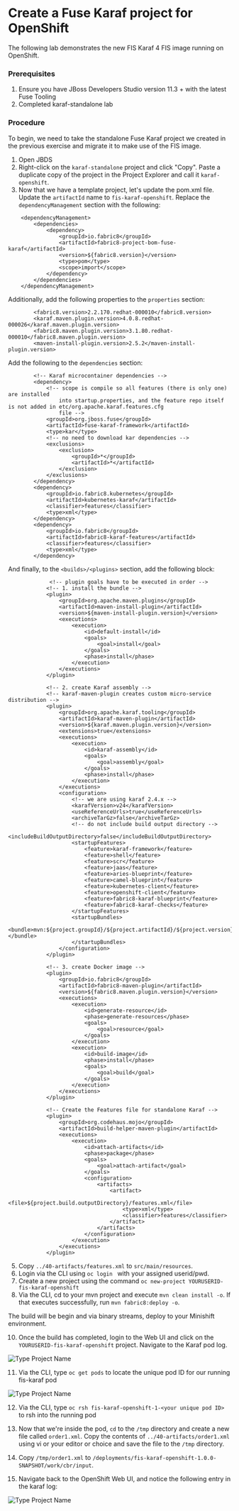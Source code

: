# Create a Fuse Karaf project for OpenShift

The following lab demonstrates the new FIS Karaf 4 FIS image running on OpenShift.  

### Prerequisites

1. Ensure you have JBoss Developers Studio version 11.3 + with the latest Fuse Tooling
3. Completed karaf-standalone lab

### Procedure

To begin, we need to take the standalone Fuse Karaf project we created in the previous exercise and migrate it to make use of the FIS image.

1. Open JBDS
2. Right-click on the `karaf-standalone` project and click "Copy".  Paste a duplicate copy of the project in the Project Explorer and call it `karaf-openshift`.
3.  Now that we have a template project, let's update the pom.xml file.  Update the `artifactId` name to `fis-karaf-openshift`.  Replace the `dependencyManagement` section with the following:

```
	<dependencyManagement>
		<dependencies>
			<dependency>
				<groupId>io.fabric8</groupId>
				<artifactId>fabric8-project-bom-fuse-karaf</artifactId>
				<version>${fabric8.version}</version>
				<type>pom</type>
				<scope>import</scope>
			</dependency>
		</dependencies>
	</dependencyManagement>
```

Additionally, add the following properties to the `properties` section:

```
		<fabric8.version>2.2.170.redhat-000010</fabric8.version>
		<karaf.maven.plugin.version>4.0.8.redhat-000026</karaf.maven.plugin.version>
		<fabric8.maven.plugin.version>3.1.80.redhat-000010</fabric8.maven.plugin.version>
		<maven-install-plugin.version>2.5.2</maven-install-plugin.version>		
```

Add the following to the `dependencies` section:

```
		<!-- Karaf microcontainer dependencies -->
		<dependency>
			<!-- scope is compile so all features (there is only one) are installed 
				into startup.properties, and the feature repo itself is not added in etc/org.apache.karaf.features.cfg 
				file -->
			<groupId>org.jboss.fuse</groupId>
			<artifactId>fuse-karaf-framework</artifactId>
			<type>kar</type>
			<!-- no need to download kar dependencies -->
			<exclusions>
				<exclusion>
					<groupId>*</groupId>
					<artifactId>*</artifactId>
				</exclusion>
			</exclusions>
		</dependency>
		<dependency>
			<groupId>io.fabric8.kubernetes</groupId>
			<artifactId>kubernetes-karaf</artifactId>
			<classifier>features</classifier>
			<type>xml</type>
		</dependency>
		<dependency>
			<groupId>io.fabric8</groupId>
			<artifactId>fabric8-karaf-features</artifactId>
			<classifier>features</classifier>
			<type>xml</type>
		</dependency>
```

And finally, to the `<builds>/<plugins>` section, add the following block:

```
             <!-- plugin goals have to be executed in order -->
			<!-- 1. install the bundle -->
			<plugin>
				<groupId>org.apache.maven.plugins</groupId>
				<artifactId>maven-install-plugin</artifactId>
				<version>${maven-install-plugin.version}</version>
				<executions>
					<execution>
						<id>default-install</id>
						<goals>
							<goal>install</goal>
						</goals>
						<phase>install</phase>
					</execution>
				</executions>
			</plugin>

			<!-- 2. create Karaf assembly -->
			<!-- karaf-maven-plugin creates custom micro-service distribution -->
			<plugin>
				<groupId>org.apache.karaf.tooling</groupId>
				<artifactId>karaf-maven-plugin</artifactId>
				<version>${karaf.maven.plugin.version}</version>
				<extensions>true</extensions>
				<executions>
					<execution>
						<id>karaf-assembly</id>
						<goals>
							<goal>assembly</goal>
						</goals>
						<phase>install</phase>
					</execution>
				</executions>
				<configuration>
					<!-- we are using karaf 2.4.x -->
					<karafVersion>v24</karafVersion>
					<useReferenceUrls>true</useReferenceUrls>
					<archiveTarGz>false</archiveTarGz>
					<!-- do not include build output directory -->
					<includeBuildOutputDirectory>false</includeBuildOutputDirectory>
					<startupFeatures>
						<feature>karaf-framework</feature>
						<feature>shell</feature>
						<feature>scr</feature>
						<feature>jaas</feature>
						<feature>aries-blueprint</feature>
						<feature>camel-blueprint</feature>
						<feature>kubernetes-client</feature>
						<feature>openshift-client</feature>
						<feature>fabric8-karaf-blueprint</feature>
						<feature>fabric8-karaf-checks</feature>
					</startupFeatures>
					<startupBundles>
						<bundle>mvn:${project.groupId}/${project.artifactId}/${project.version}</bundle>
					</startupBundles>
				</configuration>
			</plugin>

			<!-- 3. create Docker image -->
			<plugin>
				<groupId>io.fabric8</groupId>
				<artifactId>fabric8-maven-plugin</artifactId>
				<version>${fabric8.maven.plugin.version}</version>
				<executions>
					<execution>
						<id>generate-resource</id>
						<phase>generate-resources</phase>
						<goals>
							<goal>resource</goal>
						</goals>
					</execution>
					<execution>
						<id>build-image</id>
						<phase>install</phase>
						<goals>
							<goal>build</goal>
						</goals>
					</execution>
				</executions>
			</plugin>

			<!-- Create the Features file for standalone Karaf -->
			<plugin>
				<groupId>org.codehaus.mojo</groupId>
				<artifactId>build-helper-maven-plugin</artifactId>
				<executions>
					<execution>
						<id>attach-artifacts</id>
						<phase>package</phase>
						<goals>
							<goal>attach-artifact</goal>
						</goals>
						<configuration>
							<artifacts>
								<artifact>
									<file>${project.build.outputDirectory}/features.xml</file>
									<type>xml</type>
									<classifier>features</classifier>
								</artifact>
							</artifacts>
						</configuration>
					</execution>
				</executions>
			</plugin>
```
5. Copy `../40-artifacts/features.xml` to `src/main/resources`.
7. Login via the CLI using `oc login ` with your assigned userid/pwd.
8. Create a new project using the command `oc new-project YOURUSERID-fis-karaf-openshift`
9. Via the CLI, cd to your mvn project and execute `mvn clean install -o`.  If that executes successfully, run `mvn fabric8:deploy -o`.

The build will be begin and via binary streams, deploy to your Minishift environment.

10. Once the build has completed, login to the Web UI and click on the `YOURUSERID-fis-karaf-openshift` project.  Navigate to the Karaf pod log.

![Type Project Name](images/40-Step-10.png)

11.  Via the CLI, type `oc get pods` to locate the unique pod ID for our running fis-karaf pod

![Type Project Name](images/40-Step-11.png)

12.  Via the CLI, type `oc rsh fis-karaf-openshift-1-<your unique pod ID>` to rsh into the running pod

13.  Now that we're inside the pod, `cd` to the `/tmp` directory and create a new file called `order1.xml`.  Copy the contents of `../40-artifacts/order1.xml` using vi or your editor or choice and save the file to the `/tmp` directory.

14.  Copy `/tmp/order1.xml` to `/deployments/fis-karaf-openshift-1.0.0-SNAPSHOT/work/cbr/input`.

15.  Navigate back to the OpenShift Web UI, and notice the following entry in the karaf log:

![Type Project Name](images/40-Step-15.png)


